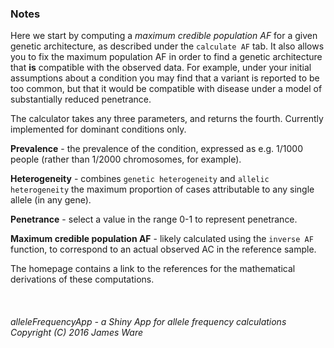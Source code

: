 ### Notes

Here we start by computing a *maximum credible population AF* for a given genetic architecture, as described under the `calculate AF` tab.  It also allows you to fix the maximum population AF in order to find a genetic architecture that **is** compatible with the observed data. For example, under your initial assumptions about a condition you may find that a variant is reported to be too common, but that it would be compatible with disease under a model of substantially reduced penetrance. 

The calculator takes any three parameters, and returns the fourth.
Currently implemented for dominant conditions only.

**Prevalence** - the prevalence of the condition, expressed as e.g. 1/1000 people (rather than 1/2000 chromosomes, for example).

**Heterogeneity** - combines `genetic heterogeneity` and `allelic heterogeneity` the maximum proportion of cases attributable to any single allele (in any gene).

**Penetrance** - select a value in the range 0-1 to represent penetrance.

**Maximum credible population AF** - likely calculated using the `inverse AF` function, to correspond to an actual observed AC in the reference sample.


The homepage contains a link to the references for the mathematical derivations of these computations.  
<br>
<br>
<br>
*alleleFrequencyApp - a Shiny App for allele frequency calculations Copyright (C) 2016 James Ware*